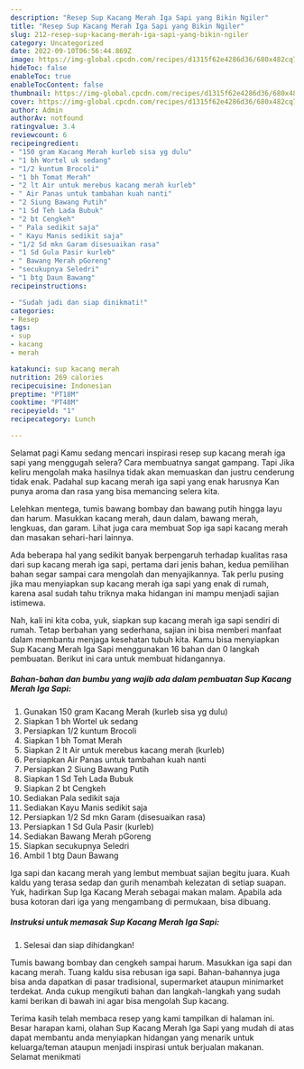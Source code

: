 ```yaml
---
description: "Resep Sup Kacang Merah Iga Sapi yang Bikin Ngiler"
title: "Resep Sup Kacang Merah Iga Sapi yang Bikin Ngiler"
slug: 212-resep-sup-kacang-merah-iga-sapi-yang-bikin-ngiler
category: Uncategorized
date: 2022-09-10T06:56:44.869Z
image: https://img-global.cpcdn.com/recipes/d1315f62e4286d36/680x482cq70/sup-kacang-merah-iga-sapi-foto-resep-utama.jpg
hideToc: false
enableToc: true
enableTocContent: false
thumbnail: https://img-global.cpcdn.com/recipes/d1315f62e4286d36/680x482cq70/sup-kacang-merah-iga-sapi-foto-resep-utama.jpg
cover: https://img-global.cpcdn.com/recipes/d1315f62e4286d36/680x482cq70/sup-kacang-merah-iga-sapi-foto-resep-utama.jpg
author: Admin
authorAv: notfound
ratingvalue: 3.4
reviewcount: 6
recipeingredient:
- "150 gram Kacang Merah kurleb sisa yg dulu"
- "1 bh Wortel uk sedang"
- "1/2 kuntum Brocoli"
- "1 bh Tomat Merah"
- "2 lt Air untuk merebus kacang merah kurleb"
- " Air Panas untuk tambahan kuah nanti"
- "2 Siung Bawang Putih"
- "1 Sd Teh Lada Bubuk"
- "2 bt Cengkeh"
- " Pala sedikit saja"
- " Kayu Manis sedikit saja"
- "1/2 Sd mkn Garam disesuaikan rasa"
- "1 Sd Gula Pasir kurleb"
- " Bawang Merah pGoreng"
- "secukupnya Seledri"
- "1 btg Daun Bawang"
recipeinstructions:

- "Sudah jadi dan siap dinikmati!"
categories:
- Resep
tags:
- sup
- kacang
- merah

katakunci: sup kacang merah 
nutrition: 269 calories
recipecuisine: Indonesian
preptime: "PT18M"
cooktime: "PT48M"
recipeyield: "1"
recipecategory: Lunch

---
```



Selamat pagi Kamu sedang mencari inspirasi resep sup kacang merah iga sapi yang menggugah selera? Cara membuatnya sangat gampang. Tapi Jika keliru mengolah maka hasilnya tidak akan memuaskan dan justru cenderung tidak enak. Padahal sup kacang merah iga sapi yang enak harusnya Kan punya aroma dan rasa yang bisa memancing selera kita.


Lelehkan mentega, tumis bawang bombay dan bawang putih hingga layu dan harum. Masukkan kacang merah, daun dalam, bawang merah, lengkuas, dan garam. Lihat juga cara membuat Sop iga sapi kacang merah dan masakan sehari-hari lainnya.

Ada beberapa hal yang sedikit banyak berpengaruh terhadap kualitas rasa dari sup kacang merah iga sapi, pertama dari jenis bahan, kedua pemilihan bahan segar sampai cara mengolah dan menyajikannya. Tak perlu pusing jika mau menyiapkan sup kacang merah iga sapi yang enak di rumah, karena asal sudah tahu triknya maka hidangan ini mampu menjadi sajian istimewa.


Nah, kali ini kita coba, yuk, siapkan sup kacang merah iga sapi sendiri di rumah. Tetap berbahan yang sederhana, sajian ini bisa memberi manfaat dalam membantu menjaga kesehatan tubuh kita. Kamu bisa menyiapkan Sup Kacang Merah Iga Sapi menggunakan 16 bahan dan 0 langkah pembuatan. Berikut ini cara untuk membuat hidangannya.

<!--inarticleads1-->

##### Bahan-bahan dan bumbu yang wajib ada dalam pembuatan Sup Kacang Merah Iga Sapi:

1. Gunakan 150 gram Kacang Merah (kurleb sisa yg dulu)
1. Siapkan 1 bh Wortel uk sedang
1. Persiapkan 1/2 kuntum Brocoli
1. Siapkan 1 bh Tomat Merah
1. Siapkan 2 lt Air untuk merebus kacang merah (kurleb)
1. Persiapkan  Air Panas untuk tambahan kuah nanti
1. Persiapkan 2 Siung Bawang Putih
1. Siapkan 1 Sd Teh Lada Bubuk
1. Siapkan 2 bt Cengkeh
1. Sediakan  Pala sedikit saja
1. Sediakan  Kayu Manis sedikit saja
1. Persiapkan 1/2 Sd mkn Garam (disesuaikan rasa)
1. Persiapkan 1 Sd Gula Pasir (kurleb)
1. Sediakan  Bawang Merah pGoreng
1. Siapkan secukupnya Seledri
1. Ambil 1 btg Daun Bawang


Iga sapi dan kacang merah yang lembut membuat sajian begitu juara. Kuah kaldu yang terasa sedap dan gurih menambah kelezatan di setiap suapan. Yuk, hadirkan Sup Iga Kacang Merah sebagai makan malam. Apabila ada busa kotoran dari iga yang mengambang di permukaan, bisa dibuang. 

<!--inarticleads2-->

##### Instruksi untuk memasak Sup Kacang Merah Iga Sapi:


1. Selesai dan siap dihidangkan!

Tumis bawang bombay dan cengkeh sampai harum. Masukkan iga sapi dan kacang merah. Tuang kaldu sisa rebusan iga sapi. Bahan-bahannya juga bisa anda dapatkan di pasar tradisional, supermarket ataupun minimarket terdekat. Anda cukup mengikuti bahan dan langkah-langkah yang sudah kami berikan di bawah ini agar bisa mengolah Sup kacang. 

Terima kasih telah membaca resep yang kami tampilkan di halaman ini. Besar harapan kami, olahan Sup Kacang Merah Iga Sapi yang mudah di atas dapat membantu anda menyiapkan hidangan yang menarik untuk keluarga/teman ataupun menjadi inspirasi untuk berjualan makanan. Selamat menikmati
